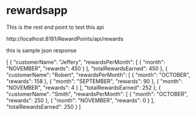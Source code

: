# rewardsapp

This is the rest end point to test this api

http://localhost:8181/RewardPoints/api/rewards


this is sample json response

[
    {
        "customerName": "Jeffery",
        "rewardsPerMonth": [
            {
                "month": "NOVEMBER",
                "rewards": 450
            }
        ],
        "totalRewardsEarned": 450
    },
    {
        "customerName": "Robert",
        "rewardsPerMonth": [
            {
                "month": "OCTOBER",
                "rewards": 158
            },
            {
                "month": "SEPTEMBER",
                "rewards": 90
            },
            {
                "month": "NOVEMBER",
                "rewards": 4
            }
        ],
        "totalRewardsEarned": 252
    },
    {
        "customerName": "Smith",
        "rewardsPerMonth": [
            {
                "month": "OCTOBER",
                "rewards": 250
            },
            {
                "month": "NOVEMBER",
                "rewards": 0
            }
        ],
        "totalRewardsEarned": 250
    }
]
